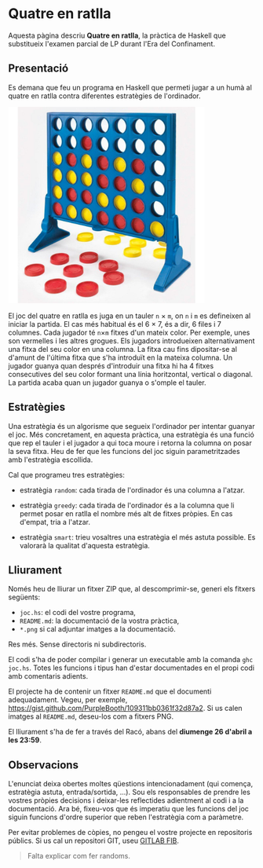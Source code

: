 # Quatre en ratlla

Aquesta pàgina descriu **Quatre en ratlla**, la pràctica de Haskell que
substitueix l'examen parcial de LP durant l'Era del Confinament.


## Presentació

Es demana que feu un programa en Haskell que permeti jugar a un humà al
quatre en ratlla contra diferentes estratègies de l'ordinador.

<img src='4ratlla.png' width='400'>

El joc del quatre en ratlla es juga en un tauler `n` × `m`, on `n` i `m` es
defineixen al iniciar la partida. El cas més habitual és el 6 × 7, és a dir, 6
files i 7 columnes. Cada jugador té `n`×`m` fitxes d'un mateix color. Per
exemple, unes son vermelles i les altres grogues. Els jugadors introdueixen
alternativament una fitxa del seu color en una columna. La fitxa cau fins
dipositar-se al d'amunt de l'última fitxa que s'ha introduït en la mateixa
columna. Un jugador guanya quan després d'introduir una fitxa hi ha 4 fitxes
consecutives del seu color formant una línia horitzontal, vertical o diagonal.
La partida acaba quan un jugador guanya o s'omple el tauler.


## Estratègies

Una estratègia és un algorisme que segueix l'ordinador per intentar guanyar el
joc. Més concretament, en aquesta pràctica, una estratègia és una funció que rep
el tauler i el jugador a qui toca moure i retorna la columna on posar la seva
fitxa. Heu de fer que les funcions del joc siguin parametritzades amb
l'estratègia escollida.

Cal que programeu tres estratègies:

- estratègia `random`: cada tirada de l'ordinador és una columna a l'atzar.

- estratègia `greedy`: cada tirada de l'ordinador és a la columna que li
permet posar en ratlla el nombre més alt de fitxes pròpies. En cas
d'empat, tria a l'atzar.

- estratègia `smart`: trieu vosaltres una estratègia el més astuta possible.
Es valorarà la qualitat d'aquesta estratègia.


## Lliurament

Només heu de lliurar un fitxer ZIP que, al descomprimir-se,
generi els fitxers següents:

- `joc.hs`: el codi del vostre programa,
- `README.md`: la documentació de la vostra pràctica,
- `*.png` si cal adjuntar imatges a la documentació.

Res més. Sense directoris ni subdirectoris.

El codi s'ha de poder compilar i generar un executable amb la comanda
`ghc joc.hs`. Totes les funcions i tipus han d'estar
documentades en el propi codi amb comentaris adients.

El projecte ha de contenir un fitxer `README.md` que el documenti
adequadament. Vegeu, per
exemple, https://gist.github.com/PurpleBooth/109311bb0361f32d87a2. Si us calen
imatges al `README.md`, deseu-los com a fitxers PNG.

El lliurament s'ha de fer a través del Racó, abans del **diumenge 26 d'abril a les
23:59**.


## Observacions

L'enunciat deixa obertes moltes qüestions intencionadament (qui comença, estratègia
astuta, entrada/sortida, ...). Sou els responsables de prendre les vostres
pròpies decisions i deixar-les reflectides adientment al codi i a la
documentació. Ara bé, fixeu-vos que és imperatiu que les funcions del joc siguin
funcions d'ordre superior que reben l'estratègia com a paràmetre.

Per evitar problemes de còpies, no pengeu el vostre projecte en repositoris
públics. Si us cal un repositori GIT, useu [GITLAB
FIB](https://gitlab.fib.upc.edu/users/sign_in).

> Falta explicar com fer randoms.
